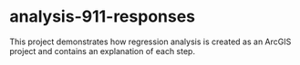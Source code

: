# analysis-911-responses
This project demonstrates how regression analysis is created as an ArcGIS project and contains an explanation of each step.
